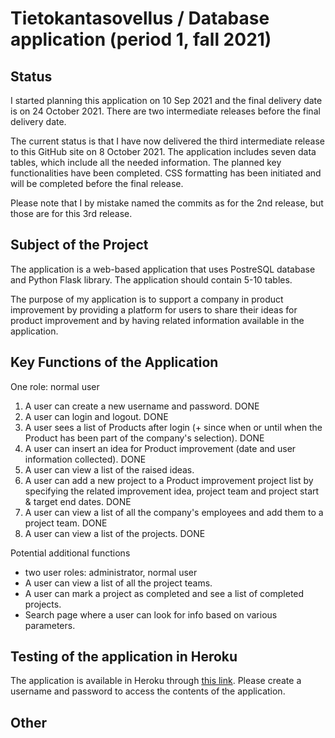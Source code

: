 # Tietokantasovellus / Database application (period 1, fall 2021)

## Status

I started planning this application on 10 Sep 2021 and the final delivery date is on 24 October 2021. There are two intermediate releases before the final
delivery date.

The current status is that I have now delivered the third intermediate release to this GitHub site on 8 October 2021. The application includes seven data tables, which include all the needed information. The planned key functionalities have been completed. CSS formatting has been initiated and will be completed before the final release.

Please note that I by mistake named the commits as for the 2nd release, but those are for this 3rd release.

## Subject of the Project

The application is a web-based application that uses PostreSQL database and Python Flask library. The application should contain 5-10 tables.

The purpose of my application is to support a company in product improvement by providing a platform for users to share their ideas for product improvement and by having related information available in the application.

## Key Functions of the Application
One role: normal user

1. A user can create a new username and password. DONE
1. A user can login and logout. DONE
1. A user sees a list of Products after login (+ since when or until when the Product has been part of the company's selection). DONE
1. A user can insert an idea for Product improvement (date and user information collected). DONE
1. A user can view a list of the raised ideas.
1. A user can add a new project to a Product improvement project list by specifying the related improvement idea, project team and project start & target end dates. DONE
1. A user can view a list of all the company's employees and add them to a project team. DONE
1. A user can view a list of the projects. DONE

Potential additional functions
* two user roles: administrator, normal user
* A user can view a list of all the project teams.
* A user can mark a project as completed and see a list of completed projects.
* Search page where a user can look for info based on various parameters.

## Testing of the application in Heroku

The application is available in Heroku through [this link](https://tikaso-app.herokuapp.com/). Please create a username and password to access the contents of the application. 

## Other
